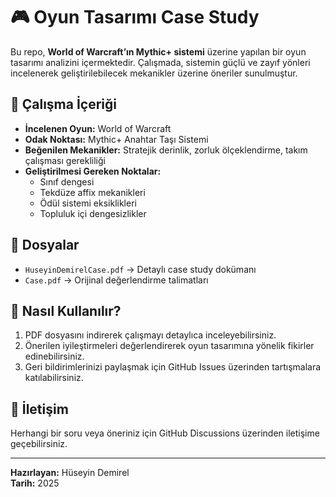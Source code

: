 # 🎮 Oyun Tasarımı Case Study

Bu repo, **World of Warcraft’ın Mythic+ sistemi** üzerine yapılan bir oyun tasarımı analizini içermektedir. Çalışmada, sistemin güçlü ve zayıf yönleri incelenerek geliştirilebilecek mekanikler üzerine öneriler sunulmuştur.

## 📌 Çalışma İçeriği
- **İncelenen Oyun:** World of Warcraft  
- **Odak Noktası:** Mythic+ Anahtar Taşı Sistemi  
- **Beğenilen Mekanikler:** Stratejik derinlik, zorluk ölçeklendirme, takım çalışması gerekliliği  
- **Geliştirilmesi Gereken Noktalar:**  
  - Sınıf dengesi  
  - Tekdüze affix mekanikleri  
  - Ödül sistemi eksiklikleri  
  - Topluluk içi dengesizlikler  

## 📂 Dosyalar
- `HuseyinDemirelCase.pdf` → Detaylı case study dokümanı  
- `Case.pdf` → Orijinal değerlendirme talimatları  

## 🚀 Nasıl Kullanılır?
1. PDF dosyasını indirerek çalışmayı detaylıca inceleyebilirsiniz.  
2. Önerilen iyileştirmeleri değerlendirerek oyun tasarımına yönelik fikirler edinebilirsiniz.  
3. Geri bildirimlerinizi paylaşmak için GitHub Issues üzerinden tartışmalara katılabilirsiniz.  

## 🔗 İletişim
Herhangi bir soru veya öneriniz için GitHub Discussions üzerinden iletişime geçebilirsiniz.  

---
**Hazırlayan:** Hüseyin Demirel  
**Tarih:** 2025  
